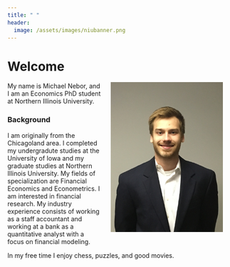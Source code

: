 ```yaml
---
title: " "
header:
  image: /assets/images/niubanner.png
---
```


# Welcome​

<img src="https://github.com/MichaelNebor/Michael-Nebor-Profile/blob/master/assets/images/Nebor_Michael_ProfilePicture.jpg?raw=true" width="50%" hspace="20" align="right">

My name is Michael Nebor, and I am an Economics PhD student at Northern Illinois University.

### Background

I am originally from the Chicagoland area. I completed my undergradute studies at the University of Iowa and my graduate studies at Northern Illinois University. 
My fields of specialization are Financial Economics and Econometrics. I am interested in financial research. My industry experience consists of working as a staff accountant and working at a bank as a quantitative analyst with a focus on financial modeling. 

In my free time I enjoy chess, puzzles, and good movies. 
